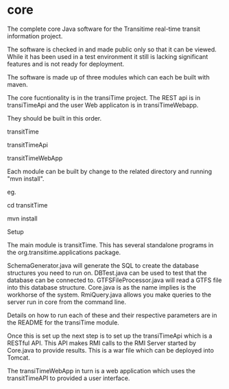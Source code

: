 core
====

The complete core Java software for the Transitime real-time transit information project.

The software is checked in and made public only so that it can be viewed. While it has been used in a test environment it still is lacking significant features and is not ready for deployment.

The software is made up of three modules which can each be built with maven.

The core fucntionality is in the transiTime project. The REST api is in transiTimeApi and the user Web applicaton is in transiTimeWebapp.

They should be built in this order.


transitTime

transitTimeApi

transitTimeWebApp


Each module can be built by change to the related directory and running "mvn install".

eg.

cd transitTime

mvn install

Setup

The main module is transitTime. This has several standalone programs in the org.transitime.applications package.

SchemaGenerator.java will generate the SQL to create the database structures you need to run on.
DBTest.java can be used to test that the database can be connected to.
GTFSFileProcessor.java will read a GTFS file into this database structure.
Core.java is as the name implies is the workhorse of the system. 
RmiQuery.java allows you make queries to the server run in core from the command line.

Details on how to run each of these and their respective parameters are in the README for the transiTime module.

Once this is set up the next step is to set up the transiTimeApi which is a RESTful API. This API makes RMI calls to the RMI Server started by Core.java to provide results. This is a war file which can be deployed into Tomcat. 

The transiTimeWebApp in turn is a web application which uses the transitTimeAPI to provided a user interface.



